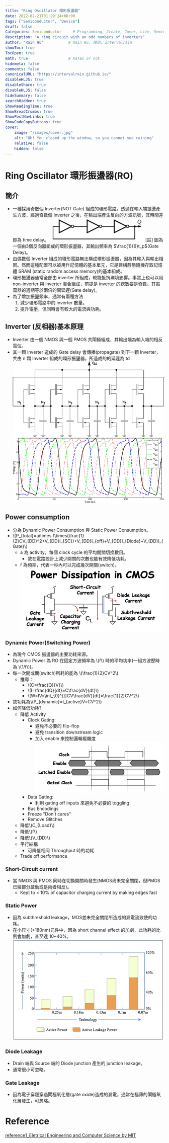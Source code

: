 ```yaml
---
title: "Ring Oscillator 環形振盪器"
date: 2022-02-21T01:29:24+08:00
tags: ["Semiconductor", "Device"]
draft: false
Categories: Semiconductor     # Programming, Create, Cover, Life, Semiconductor, Leetcode, Daily
description: "A ring circuit with an odd numbers of inverters"
author: "Rain Hu"           # Rain Hu, 陣雨, intervalrain
showToc: true
TocOpen: true
math: true                  # KaTex or not
hidemeta: false
comments: false
canonicalURL: "https://intervalrain.github.io/"
disableHLJS: true
disableShare: true
disableHLJS: false
hideSummary: false
searchHidden: true
ShowReadingTime: true
ShowBreadCrumbs: true
ShowPostNavLinks: true
ShowCodeCopyButtons: true
cover:
    image: "/images/cover.jpg"
    alt: "Oh! You closed up the window, so you cannot see raining"
    relative: false
    hidden: false
---
```

<head>
    <script src="https://cdn.mathjax.org/mathjax/latest/MathJax.js?config=TeX-AMS-MML_HTMLorMML" type="text/javascript"></script>
    <script type="text/x-mathjax-config">
        MathJax.Hub.Config({
            tex2jax: {
            skipTags: ['script', 'noscript', 'style', 'textarea', 'pre'],
            inlineMath: [['$','$']]
            }
        });
    </script>
</head>

# Ring Oscillator 環形振盪器(RO)
## 簡介
+ 一種採用奇數個 Inverter(NOT Gate) 組成的環形電路。透過在輸入端振盪產生方波，經過奇數個 Inverter 之後，在輸出端產生反向的方波訊號，其時間差即為 time delay。
![RO](/images/ro.png) [註] 圖為一個由3個反向器組成的環形振盪器，其輸出頻率為 $\frac{1}{6}t_p$(Gate Delay)。
+ 由偶數個 Inverter 組成的環形電路無法構成環形振盪器，因為其輸入與輸出相同。然而這種配置可以被用作記憶體的基本單元，它是建構靜態隨機存取記憶體 SRAM (static random access memory)的基本組成。
+ 環形振盪器通常全部由 inverter 所組成，較能抵抗環境影響。事實上也可以用 non-inverter 與 inverter 混合組成，前提是 inverter 的總數要是奇數。其振蕩器的週期等於兩倍的閘延遲(Gate delay)。
+ 為了增加振盪頻率，通常有兩種方法  
  1. 減少環形電路中的 inverter 數量。
  2. 提升電壓，但同時會有較大的電流與功耗。

## Inverter (反相器)基本原理
+ Inverter 由一個 NMOS 與一個 PMOS 共閘極組成，其輸出端為輸入端的相反電位。  
+ 其一顆 Inverter 造成的 Gate delay 會傳播(propagate) 到下一顆 Inverter，共由 n 顆 Inverter 組成的環形振盪器，所造成的的延遲為 td
![RO_circuit](/images/ro_circuit.png)
![td](/images/td.png)

## Power consumption
+ 分為 Dynamic Power Consumption 與 Static Power Consumption。
+ \\(P_{total}=a\times f\times(\frac{1}{2}CV_{DD}^2+V_{DD}I_{SC})+V_{DD}I_{off}+V_{DD}I_{Diode}+V_{DD}I_{Gate}\\)
  + a 為 activity，每個 clock cycle 的平均開關切換數目。
    + 故在電路設計上減少開關的次數也能有效降低功耗。
  + f 為頻率，代表一秒內可以完成幾次開關(switch)。
![PowerDissipation](/images/powerDissipation.png)
### Dynamic Power(Switching Power)
+ 為現今 CMOS 振盪器的主要功耗來源。
+ Dynamic Power 為 RO 在固定方波頻率為 \\(f\\) 時的平均功率(一組方波歷時為 \\(1/f\\))。
+ 每一次開或關(switch)所耗的能為 \\(\frac{1}{2}CV^2\\)
  + 推導：  
    + \\(C=\frac{Q}{V}\\)  
    + \\(I=\frac{dQ}{dt}=C\frac{dV}{dt}\\)
    + \\(W=IV=\int_{0}^{t}CV\frac{dV}{dt}=\frac{1}{2}CV^2\\)
+ 故功耗為\\(P_{dynamic}=I_{active}V=CV^2\\)
+ 如何降低功耗?
  + 降低 Activity
    + Clock Gating: 
      + 避免不必要的 flip-flop
      + 避免 transition downstream logic
      + 加入 enable 來控制邏輯複雜度
      ![ClockGating](/images/clockgating.png)
    + Data Gating:
      + 利用 gating off inputs 來避免不必要的 toggling
    + Bus Encodings
    + Freeze "Don't cares"
    + Remove Glitches
  + 降低\\(C_{Load}\\)
  + 降低\\(f\\)
  + 降低\\(V_{DD}\\)
  + 平行結構
    + 可降低相同 Throughput 時的功耗
  + Trade off performance
### Short-Circuit current
+ 當 NMOS 與 PMOS 同時在切換開關時發生(NMOS尚未完全關閉，但PMOS已經部分啟動或是兩者相反)。
  + Kept to < 10% of capacitor charging current by making edges fast

### Static Power
+ 因為 subthreshold leakage，MOS並未完全關閉所造成的漏電流致使的功耗。
+ 在小尺寸(<180nm)元件中，因為 short channel effect 的加劇，此功耗的比例會加劇，甚至達 10~40%。
![Static Power](/images/staticpower.png)

### Diode Leakage
+ Drain 端與 Source 端的 Diode junction 產生的 junction leakage。
+ 通常很小可忽略。

### Gate Leakage
+ 因為電子穿隧穿過閘極氧化層(gate oxide)造成的漏電，通常在極薄的閘極氧化層發生，可忽略。

# Reference
[reference1_Eletrical Engineering and Computer Science by MIT](https://ocw.mit.edu/courses/electrical-engineering-and-computer-science/6-884-complex-digital-systems-spring-2005/lecture-notes/l11_power.pdf)